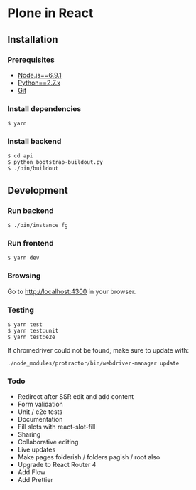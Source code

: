 Plone in React
==============

## Installation

### Prerequisites
* [Node.js==6.9.1](https://nodejs.org/)
* [Python==2.7.x](https://python.org/)
* [Git](http://git-scm.com/)

### Install dependencies

    $ yarn

### Install backend

    $ cd api
    $ python bootstrap-buildout.py
    $ ./bin/buildout

## Development

### Run backend

    $ ./bin/instance fg

### Run frontend

    $ yarn dev

### Browsing

Go to [http://localhost:4300](http://localhost:4300) in your browser.

### Testing

    $ yarn test
    $ yarn test:unit
    $ yarn test:e2e

If chromedriver could not be found, make sure to update with:

    ./node_modules/protractor/bin/webdriver-manager update

### Todo
* Redirect after SSR edit and add content
* Form validation
* Unit / e2e tests
* Documentation
* Fill slots with react-slot-fill
* Sharing
* Collaborative editing
* Live updates
* Make pages folderish / folders pagish / root also
* Upgrade to React Router 4
* Add Flow
* Add Prettier
